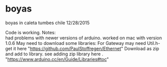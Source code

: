 # boyas
boyas in caleta tumbes chile
12/28/2015

Code is working.
Notes:  
had problems with newer versions of arduino.
worked on mac with version 1.0.6
May need to download some libraries:
  For Gateway may need Util.h- get it here  "https://github.com/PaulStoffregen/Ethernet"
  Download as zip and add to library. see adding zip library here . "https://www.arduino.cc/en/Guide/Libraries#toc"
